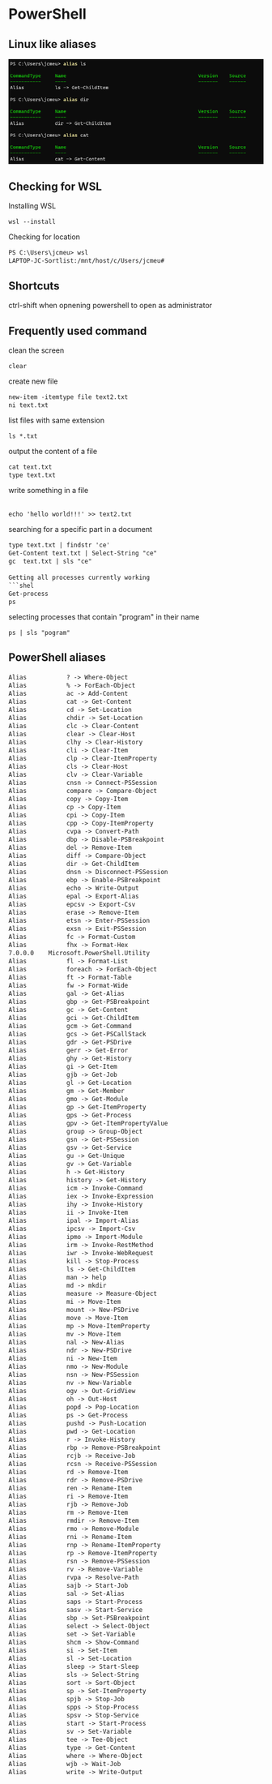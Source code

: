 # PowerShell 

## Linux like aliases

<p align="center"><img src="https://github.com/jcmeunier77code/My_cheat_sheets/blob/master/09.%20Terminal/img/poweshell%20aliases.png"></p>


## Checking for WSL

Installing WSL
```shell
wsl --install
```

Checking for location 

```shell
PS C:\Users\jcmeu> wsl
LAPTOP-JC-Sortlist:/mnt/host/c/Users/jcmeu#
```

## Shortcuts 

ctrl-shift when opnening powershell to open as administrator

## Frequently used command

clean the screen
```shell
clear
```

create new file 
```shell
new-item -itemtype file text2.txt
ni text.txt
```

list files with same extension 
```shell
ls *.txt
```

output the content of a file
```shell
cat text.txt
type text.txt
```

write something in a file 
```shell

echo 'hello world!!!' >> text2.txt
```

searching for a specific part in a document
```shell
type text.txt | findstr 'ce'
Get-Content text.txt | Select-String "ce"
gc  text.txt | sls "ce"

Getting all processes currently working 
```shel
Get-process
ps 
```

selecting processes that contain "program" in their name
```shel
ps | sls "pogram"
```


## PowerShell aliases

```shell
Alias           ? -> Where-Object
Alias           % -> ForEach-Object
Alias           ac -> Add-Content
Alias           cat -> Get-Content
Alias           cd -> Set-Location
Alias           chdir -> Set-Location
Alias           clc -> Clear-Content
Alias           clear -> Clear-Host
Alias           clhy -> Clear-History
Alias           cli -> Clear-Item
Alias           clp -> Clear-ItemProperty
Alias           cls -> Clear-Host
Alias           clv -> Clear-Variable
Alias           cnsn -> Connect-PSSession
Alias           compare -> Compare-Object
Alias           copy -> Copy-Item
Alias           cp -> Copy-Item
Alias           cpi -> Copy-Item
Alias           cpp -> Copy-ItemProperty
Alias           cvpa -> Convert-Path
Alias           dbp -> Disable-PSBreakpoint
Alias           del -> Remove-Item
Alias           diff -> Compare-Object
Alias           dir -> Get-ChildItem
Alias           dnsn -> Disconnect-PSSession
Alias           ebp -> Enable-PSBreakpoint
Alias           echo -> Write-Output
Alias           epal -> Export-Alias
Alias           epcsv -> Export-Csv
Alias           erase -> Remove-Item
Alias           etsn -> Enter-PSSession
Alias           exsn -> Exit-PSSession
Alias           fc -> Format-Custom
Alias           fhx -> Format-Hex                                  7.0.0.0    Microsoft.PowerShell.Utility
Alias           fl -> Format-List
Alias           foreach -> ForEach-Object
Alias           ft -> Format-Table
Alias           fw -> Format-Wide
Alias           gal -> Get-Alias
Alias           gbp -> Get-PSBreakpoint
Alias           gc -> Get-Content
Alias           gci -> Get-ChildItem
Alias           gcm -> Get-Command
Alias           gcs -> Get-PSCallStack
Alias           gdr -> Get-PSDrive
Alias           gerr -> Get-Error
Alias           ghy -> Get-History
Alias           gi -> Get-Item
Alias           gjb -> Get-Job
Alias           gl -> Get-Location
Alias           gm -> Get-Member
Alias           gmo -> Get-Module
Alias           gp -> Get-ItemProperty
Alias           gps -> Get-Process
Alias           gpv -> Get-ItemPropertyValue
Alias           group -> Group-Object
Alias           gsn -> Get-PSSession
Alias           gsv -> Get-Service
Alias           gu -> Get-Unique
Alias           gv -> Get-Variable
Alias           h -> Get-History
Alias           history -> Get-History
Alias           icm -> Invoke-Command
Alias           iex -> Invoke-Expression
Alias           ihy -> Invoke-History
Alias           ii -> Invoke-Item
Alias           ipal -> Import-Alias
Alias           ipcsv -> Import-Csv
Alias           ipmo -> Import-Module
Alias           irm -> Invoke-RestMethod
Alias           iwr -> Invoke-WebRequest
Alias           kill -> Stop-Process
Alias           ls -> Get-ChildItem
Alias           man -> help
Alias           md -> mkdir
Alias           measure -> Measure-Object
Alias           mi -> Move-Item
Alias           mount -> New-PSDrive
Alias           move -> Move-Item
Alias           mp -> Move-ItemProperty
Alias           mv -> Move-Item
Alias           nal -> New-Alias
Alias           ndr -> New-PSDrive
Alias           ni -> New-Item
Alias           nmo -> New-Module
Alias           nsn -> New-PSSession
Alias           nv -> New-Variable
Alias           ogv -> Out-GridView
Alias           oh -> Out-Host
Alias           popd -> Pop-Location
Alias           ps -> Get-Process
Alias           pushd -> Push-Location
Alias           pwd -> Get-Location
Alias           r -> Invoke-History
Alias           rbp -> Remove-PSBreakpoint
Alias           rcjb -> Receive-Job
Alias           rcsn -> Receive-PSSession
Alias           rd -> Remove-Item
Alias           rdr -> Remove-PSDrive
Alias           ren -> Rename-Item
Alias           ri -> Remove-Item
Alias           rjb -> Remove-Job
Alias           rm -> Remove-Item
Alias           rmdir -> Remove-Item
Alias           rmo -> Remove-Module
Alias           rni -> Rename-Item
Alias           rnp -> Rename-ItemProperty
Alias           rp -> Remove-ItemProperty
Alias           rsn -> Remove-PSSession
Alias           rv -> Remove-Variable
Alias           rvpa -> Resolve-Path
Alias           sajb -> Start-Job
Alias           sal -> Set-Alias
Alias           saps -> Start-Process
Alias           sasv -> Start-Service
Alias           sbp -> Set-PSBreakpoint
Alias           select -> Select-Object
Alias           set -> Set-Variable
Alias           shcm -> Show-Command
Alias           si -> Set-Item
Alias           sl -> Set-Location
Alias           sleep -> Start-Sleep
Alias           sls -> Select-String
Alias           sort -> Sort-Object
Alias           sp -> Set-ItemProperty
Alias           spjb -> Stop-Job
Alias           spps -> Stop-Process
Alias           spsv -> Stop-Service
Alias           start -> Start-Process
Alias           sv -> Set-Variable
Alias           tee -> Tee-Object
Alias           type -> Get-Content
Alias           where -> Where-Object
Alias           wjb -> Wait-Job
Alias           write -> Write-Output
```

